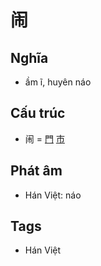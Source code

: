 # 闹

## Nghĩa

* ầm ĩ, huyên náo

## Cấu trúc
* 闹 = [門](門.md) [市](市.md)

## Phát âm

* Hán Việt: náo

## Tags
* Hán Việt

<script>window.HANZI_FIELD='闹';</script>

